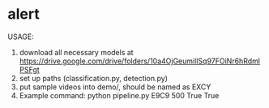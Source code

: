 # alert

USAGE: 

1. download all necessary models at https://drive.google.com/drive/folders/10a4OjGeumilISq97FOiNr6hRdmlPSFgt
2. set up paths (classification.py, detection.py)
3. put sample videos into demo/, should be named as EXCY
3. Example command: python pipeline.py E9C9 500 True True
